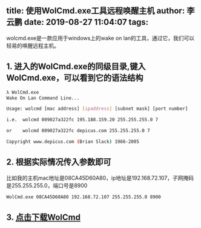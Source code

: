 title: 使用WolCmd.exe工具远程唤醒主机
author: 李云鹏
date: 2019-08-27 11:04:07
tags:
---

wolcmd.exe是一款应用于windows上的wake on lan的工具，通过它，我们可以轻易的唤醒远程主机。

## 1. 进入的WolCmd.exe的同级目录,键入WolCmd.exe，可以看到它的语法结构

```bash
λ WolCmd.exe
Wake On Lan Command Line...

Usage: wolcmd [mac address] [ipaddress] [subnet mask] [port number]

i.e.  wolcmd 009027a322fc 195.188.159.20 255.255.255.0 7

or    wolcmd 009027a322fc depicus.com 255.255.255.0 7

Copyright www.depicus.com (Brian Slack) 1966-2005
```

## 2. 根据实际情况传入参数即可

比如我的主机mac地址是08CA45D60A80，ip地址是192.168.72.107，子网掩码是255.255.255.0，端口号是8900

```bash
WolCmd.exe 08CA45D60A80 192.168.72.107 255.255.255.0 8900
```

## 3. [点击下载WolCmd](/files/WolCmd.exe)